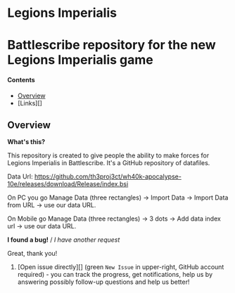 # Legions Imperialis
Battlescribe repository for the new Legions Imperialis game
===========================
#### Contents ####

* [Overview][]
* [Links][]

## Overview ##
[Overview]: #overview

__What's this?__

This repository is created to give people the ability to make forces for Legions Imperialis in Battlescribe. It's a GitHub repository of datafiles. 

Data Url:
https://github.com/th3proj3ct/wh40k-apocalypse-10e/releases/download/Release/index.bsi

On PC you go Manage Data (three rectangles) -> Import Data -> Import Data from URL -> use our data URL.

On Mobile go Manage Data (three rectangles) -> 3 dots -> Add data index url -> use our data URL.

__I found a bug!__ / *I have another request*

Great, thank you!

1. [Open issue directly][] (green `New Issue` in upper-right, GitHub account required) - you can track the progress, get notifications, help us by answering possibly follow-up questions and help us better!
